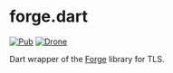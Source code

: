 forge.dart
==========
[![Pub](https://img.shields.io/pub/v/forge.svg?style=flat-square)]() [![Drone](https://drone.io/github.com/burnnat/forge.dart/status.png)](https://drone.io/github.com/burnnat/forge.dart/latest)

Dart wrapper of the [Forge](https://github.com/digitalbazaar/forge) library for TLS.
